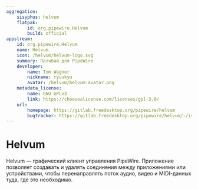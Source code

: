 ```yaml
---
aggregation:
    sisyphus: helvum
    flatpak:
        id: org.pipewire.Helvum
        build: official
appstream:
    id: org.pipewire.Helvum
    name: Helvum
    icon: /helvum/helvum-logo.svg
    summary: Патчбай для PipeWire
    developer:
        name: Tom Wagner
        nickname: ryuukyu
        avatar: /helvum/helvum-avatar.png
    metadata_license:
        name: GNU GPLv3
        link: https://choosealicense.com/licenses/gpl-3.0/
    url:
        homepage: https://gitlab.freedesktop.org/pipewire/helvum
        bugtracker: https://gitlab.freedesktop.org/pipewire/helvum/-/issues
---
```


# Helvum

Helvum — графический клиент управления PipeWire. Приложение позволяет создавать и удалять соединения между приложениями или устройствами, чтобы перенаправлять поток аудио, видео и MIDI-данных туда, где это необходимо.

<!--@include: @apps/_parts/install/content-repo.md-->
<!--@include: @apps/_parts/install/content-flatpak.md-->

